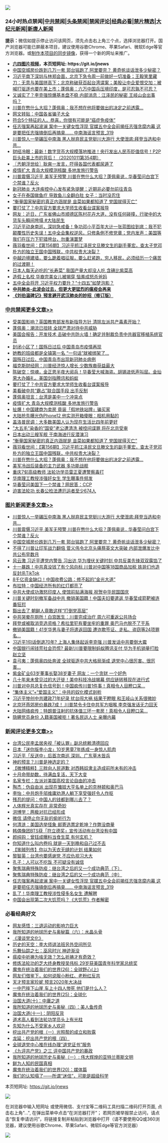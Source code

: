 ![](https://raw.githubusercontent.com/fqnews/bnews/master/64photo/fqnews-qr.jpg)

<div id="tt">
<h3>24小时热点禁闻|<a href="#%E4%B8%AD%E5%85%B1%E7%A6%81%E9%97%BB%E6%9B%B4%E5%A4%9A%E6%96%87%E7%AB%A0">中共禁闻</a>|<a href="#%E5%9B%BE%E7%89%87%E6%96%B0%E9%97%BB%E6%9B%B4%E5%A4%9A%E6%96%87%E7%AB%A0">头条禁闻</a>|<a href="#%E6%96%B0%E9%97%BB%E8%AF%84%E8%AE%BA%E6%9B%B4%E5%A4%9A%E6%96%87%E7%AB%A0">禁闻评论|<a href="#%E5%BF%85%E7%9C%8B%E7%BB%8F%E5%85%B8%E5%A5%BD%E6%96%87">经典必看|<a href="/video.md#%E7%A6%81%E7%89%87%E7%B2%BE%E9%80%89">禁片精选</a>|<a href="https://github.com/fqnews/djy/blob/master/gb/nf1351518.md#1">大纪元新闻</a>|<a href="https://github.com/fqnews/ntdtv/blob/master/gb/prog204.md#1">新唐人新闻</a></h3>
<div><b>提示：</b>微信如提示停止访问该网页，须先点击右上角三个点，选择浏览器打开。国产浏览器可能已屏蔽本项目，建议使用谷歌Chrome、苹果Safari、微软Edge等官方浏览器。或<a href="https://github.com/fqnews/bnews/blob/master/%E5%88%B6%E4%BD%9Cgit%E7%A6%81%E9%97%BB%E9%95%9C%E5%83%8F.md">制作本项目的同步镜像</a>，获得一个新的网址来推广。</div>
<ul>
<li><b><a href="http://d1.bdrive.tk/64.mp4" target="_blank">六四图片视频</a>，本页短网址: https://git.io/jnews</b></li>
<li><a href="/topimagenews/20201011/1412001.md">中国空城房价跌到几万一套 郭台铭跑了 阿里要完？ 黄奇帆谈话泄多少秘密？</a></li>
<li><a href="/bannedvideo/20201011/1412032.md">习近平南下深圳与林郑会面，北京下急令周一前做好一切准备；王毅笑里藏刀：无意与美国拼高下；北京称破获百起台湾谍案；美股让中企爱恨交加：被喊打驱逐也要在美上市；蓬佩奥：六万中国兵压境印度，是可忍孰不可忍？</a></li>
<li><a href="/finance/20201011/1412024.md">又诚实了？李克强惊爆基本盘不稳 内部消息：江泽民的秘密 王岐山会出事吗？</a></li>
<li><a href="/cbnews/20201011/1411900.md">川普在憋什么大招？蓬佩奥：我不想在他将要做出的决定之前透露...</a></li>
<li><a href="/baitai/20201011/1411926.md">网文转贴：中国各省骗子大全</a></li>
<li><a href="/comments/20201011/1411912.md">符合5个特征的人，恭喜，你很有可能是“癌症免疫体”</a></li>
<li><a href="/comments/20201012/1412122.md">任志强案再起波澜 案中一关键女性浮现 官媒五中全会前揭任志强贪腐内幕 这是要把任志强搞倒后再搞臭…… 中南海谣言预言_319</a></li>
<li><a href="/topimagenews/20201012/1412097.md">川普惊人一举碾压中南海 黑人抛弃民主党挺川大游行 大使泄底:拜登当选和中共...</a></li>
<li><a href="/bannedvideo/20201011/1411938.md">财经冷眼：最新！数字货币大规模落地推进！央行发出人民币贬值信号！P2P巨头赴美上市的背后！（20201011第354期）</a></li>
<li><a href="/ssgc/20201012/1412126.md">〖兲朝浮世绘〗耿爽一发言，吓得各国代表都尿遁了</a></li>
<li><a href="/cbnews/20201012/1412099.md">疫情扩大 青岛大规模测核酸 多地发旅行警告</a></li>
<li><a href="/topimagenews/20201012/1412078.md">川普震慑习近平 美军无预警 川普在憋什么大招？蓬佩奥说.. 华春莹问白宫下个禁谁？反火</a></li>
<li><a href="/baitai/20201011/1412009.md">新冠肺炎 大连疾控中心发布紧急提醒：近期非必要勿前往青岛</a></li>
<li><a href="/funmedia/20201012/1412157.md">女子在泰国做鱼疗 导致鱼儿全翻白肚 女子：当时没忍住</a></li>
<li><a href="/cbnews/20201011/1411915.md">“衡量国家秘密的真正内涵就是 韭菜如果都知道了 党国就得灭亡”</a></li>
<li><a href="/cbnews/20201012/1412169.md">要打仗了？中共官方要求大学师生收看台谍案报导</a></li>
<li><a href="/bannedvideo/20201011/1411936.md">网友：近日，广东省佛山市顺德区陈村花卉大道，没有任何碰撞，行驶中的大货车头瞬间垮塌 #大陆民生</a></li>
<li><a href="/bannedvideo/20201011/1412056.md">习近平动身南巡，深圳急戒备！争功邓小平百年大计一张蓝图绘到底：我不犯颠覆性历史失误！五中全会集权逆风，只修条例不修党章；党内发声：美国等我们在压力下犯错垮台，勿重演噩梦</a></li>
<li><a href="/cbnews/20201011/1411906.md">薇羽看世间：【第156期】习近平抓江泽民文旦滕文生的副手董宏，查太子党邓朴方的独立王国中国残联，中共权贵大决裂？</a></li>
<li><a href="/bannedvideo/20201011/1412054.md">中越边境建墙，要么跪着唱征服，要么赶紧跑，穷人移民，必须经历一个痛苦的过渡期！</a></li>
<li><a href="/lifebaike/20201012/1412140.md">日本人每天必吃的“长寿菜” 我国产量大却没人吃 含碘比紫菜高</a></li>
<li><a href="/lifebaike/20201011/1411975.md">造假上名校 华裔完美女儿被揭穿 恼羞成怒杀爸妈</a></li>
<li><a href="/comments/20201011/1412005.md">五中全会将开 习近平权力要升？“十四五”如梦泡影？</a></li>
<li><b><a href="/comments/20200211/1275071.md" target="_blank">中共肺炎-此波会过去，但更大更猛烈的瘟疫会再来</a></b></li>
<li><b><a href="/comments/20200207/1272816.md" target="_blank">《刘伯温碑记》预言避开武汉肺炎的妙招（修订版）</a></b></li>
</ul>
</div>

<div class="catlist">
<h3><a href="/cbnews/" target="_blank">中共禁闻</a><span><a href="/cbnews/" target="_blank" rel="nofollow">更多文章>></a></span></h3>
<ul>
<li><a href="/cbnews/20201012/1412331.md" target="_blank">受美国影响？英国教育部发布新指导方针 清除左派共产毒素开始？</a></li>
<li><a href="/cbnews/20201012/1412329.md" target="_blank">蓬佩奥：潮流已扭转 全球严肃对待中共威胁</a></li>
<li><a href="/cbnews/20201012/1412297.md" target="_blank">美国会报告：开发技术 击破中共防火墙！确定并制裁负责中共器官移植系统官员</a></li>
<li><a href="/cbnews/20201012/1412248.md" target="_blank">封闭小区了！国殇日过后 中国青岛市疫情再现</a></li>
<li><a href="/cbnews/20201012/1412247.md" target="_blank">她教的班级都是全镇第一名 “一句话”就被绑架了…</a></li>
<li><a href="/cbnews/20201012/1412226.md" target="_blank">国殇日过后，中国青岛市出现新冠肺炎病例</a></li>
<li><a href="/cbnews/20201012/1412182.md" target="_blank">福克斯财经网：川普经济惊人增长 少数族裔获益最大</a></li>
<li><a href="/cbnews/20201012/1412179.md" target="_blank">陈破空：惊魂，金正恩半夜大阅兵！华春莹大喊海盗。胡锡进低声叫屈。金灿荣大办婚礼。美国剑指腾讯和蚂蚁</a></li>
<li><a href="/cbnews/20201012/1412169.md" target="_blank">要打仗了？中共官方要求大学师生收看台谍案报导</a></li>
<li><a href="/cbnews/20201012/1412101.md" target="_blank">美看破中共“霸占”联合国手段 出手反制</a></li>
<li><a href="/cbnews/20201012/1412100.md" target="_blank">蓬佩奥坦言：台湾是美中一个冲突点</a></li>
<li><a href="/cbnews/20201012/1412099.md" target="_blank">疫情扩大 青岛大规模测核酸 多地发旅行警告</a></li>
<li><a href="/cbnews/20201012/1412090.md" target="_blank">扯爆！中国建商为卖房 竟装「假地铁站牌」骗买家</a></li>
<li><a href="/cbnews/20201012/1412089.md" target="_blank">大陆抢先曝光伪Phone12 他实测开箱傻眼：相机用黏的</a></li>
<li><a href="/cbnews/20201012/1412071.md" target="_blank">盖洛普民调：大多数美国人认为现在生活比四年前更好</a></li>
<li><a href="/cbnews/20201011/1412021.md" target="_blank">”大五毛“染香的“国安”老公遭清洗 被控间谍罪 将在北京受审</a></li>
<li><a href="/cbnews/20201011/1411916.md" target="_blank">日本出动三艘军舰 于南海进行反潜演习</a></li>
<li><a href="/cbnews/20201011/1411915.md" target="_blank">“衡量国家秘密的真正内涵就是 韭菜如果都知道了 党国就得灭亡”</a></li>
<li><a href="/cbnews/20201011/1411906.md" target="_blank">薇羽看世间：【第156期】习近平抓江泽民文旦滕文生的副手董宏，查太子党邓朴方的独立王国中国残联，中共权贵大决裂？</a></li>
<li><a href="/cbnews/20201011/1411900.md" target="_blank">川普在憋什么大招？蓬佩奥：我不想在他将要做出的决定之前透露&#8230;</a></li>
<li><a href="/cbnews/20201011/1411892.md" target="_blank">美军冷战后装备的主力武器 多功能战舰</a></li>
<li><a href="/cbnews/20201011/1411842.md" target="_blank">重庆7旬高级教师 法轮功学员雷正夏遭警察毒打</a></li>
<li><a href="/cbnews/20201011/1411841.md" target="_blank">华南理工教授涉强奸女生 学生曝事件频发</a></li>
<li><a href="/cbnews/20201011/1411840.md" target="_blank">华春莹问美国下一个禁谁？网民答：CCP</a></li>
<li><a href="/cbnews/20201011/1411839.md" target="_blank">迫害法轮功 长春公检法遭厄运者至少674人</a></li>

</ul>
</div>
<div class="catlist">
<h3><a href="/topimagenews/" target="_blank">图片新闻</a><span><a href="/topimagenews/" target="_blank" rel="nofollow">更多文章>></a></span></h3>
<ul>
<li><a href="/topimagenews/20201012/1412097.md" target="_blank">川普惊人一举碾压中南海 黑人抛弃民主党挺川大游行 大使泄底:拜登当选和中共&#8230;</a></li>
<li><a href="/topimagenews/20201012/1412078.md" target="_blank">川普震慑习近平 美军无预警 川普在憋什么大招？蓬佩奥说.. 华春莹问白宫下个禁谁？反火</a></li>
<li><a href="/topimagenews/20201011/1412001.md" target="_blank">中国空城房价跌到几万一套 郭台铭跑了 阿里要完？ 黄奇帆谈话泄多少秘密？</a></li>
<li><a href="/topimagenews/20201010/1411589.md" target="_blank">不得了川普让印军战力翻倍 菅义伟令北京头痛蔡英文大突破 内部泄爆发比中共公布早数月</a></li>
<li><a href="/topimagenews/20201010/1411550.md" target="_blank">风云激 习近平遭党内警告 习出访 华为埋伏关键时刻 中共反美先锋双双露馅了</a></li>
<li><a href="/topimagenews/20201010/1411497.md" target="_blank">十一暴跌！中共真没钱了有个风向标 川普对中国等18国商品加税 铁哥们也造反封杀TikTok</a></li>
<li><a href="/topimagenews/20201010/1411354.md" target="_blank">8千亿资金缺口！中国收费公路：修不起的“金光大道”</a></li>
<li><a href="/topimagenews/20201010/1411327.md" target="_blank">布拉特：中国经济所有的红灯都亮了</a></li>
<li><a href="/topimagenews/20201010/1411300.md" target="_blank">中共大使成功激怒印度人 使馆前贴满海报 祝贺中华民国国庆</a></li>
<li><a href="/topimagenews/20201009/1411001.md" target="_blank">川普关键时刻撤军备战中共 撤销美国籍！中国夫妇要遣返 华春莹成箭靶被连番狂怼</a></li>
<li><a href="/topimagenews/20201009/1410987.md" target="_blank">豁出去了 朝鲜人竟敢这样“打倒党高层”</a></li>
<li><a href="/topimagenews/20201009/1410710.md" target="_blank">中共哭晕在厕所！白宫医生：川普完成治疗 周六可重返公共场合</a></li>
<li><a href="/topimagenews/20201009/1410615.md" target="_blank">拜登或被取消竞选资格？希拉里犯有要坐牢的重罪 奥巴马也脱不了干系</a></li>
<li><a href="/topimagenews/20201009/1410614.md" target="_blank">撤销美国籍！41岁华男与妻子将遣返回国 遭诈欺签证、走私、盗窃等24项罪名…</a></li>
<li><a href="/topimagenews/20201008/1410330.md" target="_blank">习近平1句话倒退70年? 上海人集体起诉李克强 川普发话中共要倒大霉</a></li>
<li><a href="/topimagenews/20201008/1410321.md" target="_blank">中国银行闹钱荒社会恐慌? 最新!川普要限制蚂蚁腾讯支付 华为手机销量打脸赵立坚</a></li>
<li><a href="/topimagenews/20201008/1410189.md" target="_blank">袁弓夷：蓬佩奥四处奔波 全球驱逐中共大格局渐成 退党中心很厉害、很厉害&#8230;</a></li>
<li><a href="/topimagenews/20201008/1410146.md" target="_blank">紫金矿业63岁董事长娶38岁妻子 网友：一个贪财 一个好色</a></li>
<li><a href="/topimagenews/20201008/1410145.md" target="_blank">几十年来未曾见过的大迁徙！美中科技冷战揭幕 供应链转移现在进行式</a></li>
<li><a href="/topimagenews/20201008/1409855.md" target="_blank">川普对中共总复仇信号到！中国疯传川普1件事！真相令人目瞪口呆&#8230;</a></li>
<li><a href="/comments/20201007/1409565.md" target="_blank">“集体主义”+“爱国主义”：中共的奴化模式剖析</a></li>
<li><a href="/topimagenews/20201007/1409835.md" target="_blank">习近平惨创中共建政71年纪录 扰台闯大祸 结果干瞪眼 和王岐山关系很微妙</a></li>
<li><a href="/topimagenews/20201007/1409691.md" target="_blank">北京环燕郊房价暴跌7成！ 川普禁令卡住中共军方咽喉 李克强发话无力回天</a></li>
<li><a href="/topimagenews/20201007/1409548.md" target="_blank">大陆网络疯传：特朗普注射的抗体值三环一套房！真相令人目瞪口呆&#8230;</a></li>
<li><a href="/topimagenews/20201007/1409454.md" target="_blank">隐瞒党员身份 入籍美国被拒！著名民运人士 亲曝内幕</a></li>

</ul>
</div>
<div class="catlist">
<h3><a href="/comments/" target="_blank">新闻评论</a><span><a href="/comments/" target="_blank" rel="nofollow">更多文章>></a></span></h3>
<ul>
<li><a href="/comments/20201012/1412320.md" target="_blank">台湾公民李孟居央视「被认罪」副总统赖清德回应</a></li>
<li><a href="/comments/20201012/1412319.md" target="_blank">日本「迷你版李小龙」10岁男童7年练成一身惊人肌肉</a></li>
<li><a href="/comments/20201012/1412311.md" target="_blank">习近平「反送中」后首次南巡 深圳、广东草木皆兵</a></li>
<li><a href="/comments/20201012/1412310.md" target="_blank">神的预言？川普是神选定的？</a></li>
<li><a href="/comments/20201012/1412303.md" target="_blank">【微博精粹】三胖向人民道歉 对西韩奴隶主造成前所未有的冲击</a></li>
<li><a href="/comments/20201012/1412288.md" target="_blank">十月命带劫数，待满血复活，天下大变</a></li>
<li><a href="/comments/20201012/1412273.md" target="_blank">名家专栏：左派对美国高校言论自由的冲击</a></li>
<li><a href="/comments/20201012/1412256.md" target="_blank">陶杰：伪自由派 出现在雏妓大亨名单上的克林顿和奥巴马</a></li>
<li><a href="/comments/20201012/1412255.md" target="_blank">李怡：中共炮手邬维庸劝港人躺下享受强奸令人作呕</a></li>
<li><a href="/comments/20201012/1412254.md" target="_blank">残忍的提问：中国人的钱都到哪儿去了？</a></li>
<li><a href="/comments/20201012/1412253.md" target="_blank">人体辉光真实存在 非常奇妙</a></li>
<li><a href="/comments/20201012/1412233.md" target="_blank">洪博学：两极对抗已经形成</a></li>
<li><a href="/comments/20201012/1412232.md" target="_blank">微信 请停止你无耻的偷听行为</a></li>
<li><a href="/comments/20201012/1412231.md" target="_blank">何清涟：美国选举怪象 邮寄选票定乾坤？作弊没商量</a></li>
<li><a href="/comments/20201012/1412217.md" target="_blank">韩偶像团BTS获「符立德奖」宣传活动有台湾没有中国</a></li>
<li><a href="/comments/20201012/1412215.md" target="_blank">颜纯钩：曾钰成曝料当食生菜 有何玄机？</a></li>
<li><a href="/comments/20201012/1412214.md" target="_blank">你知道什么叫内卷吗 就是一天到晚和自己过不去</a></li>
<li><a href="/comments/20201012/1412213.md" target="_blank">【笨贼列传】你以为天衣无缝的计划 结果如何</a></li>
<li><a href="/comments/20201012/1412202.md" target="_blank">黎智英：台湾也要感谢党 不应仇视习大大</a></li>
<li><a href="/comments/20201012/1412201.md" target="_blank">孔子：人可以不吃饭 不可疑没有诚信</a></li>
<li><a href="/comments/20201012/1412181.md" target="_blank">聚焦瑞典特殊防疫：继台湾之后的又一个成功典范（下）</a></li>
<li><a href="/comments/20201012/1412180.md" target="_blank">聚焦瑞典特殊防疫：继台湾之后的又一个成功典范（中）</a></li>
<li><a href="/comments/20201012/1412122.md" target="_blank">任志强案再起波澜 案中一关键女性浮现 官媒五中全会前揭任志强贪腐内幕 这是要把任志强搞倒后再搞臭…… 中南海谣言预言_319</a></li>
<li><a href="/comments/20201012/1412070.md" target="_blank">乱了！华南理工教授涉性侵多名女生 遭解聘</a></li>
<li><a href="/comments/20201011/1412055.md" target="_blank">中国会出现第二次大饥荒吗？《大饥荒》作者解密</a></li>

</ul>
</div>

<div class="catlist">
<h3>必看经典好文</h3>
<ul>
<li><a href="/cbnews/20200126/1265515.md" target="_blank">网友感悟：三退运动的影响力巨大</a></li>
<li><a href="/cbnews/20171115/856086.md" target="_blank">我所知道的地球历史与奥秘篇（六）：水晶头骨</a></li>
<li><a href="/comments/20200521/783167.md" target="_blank">《漫谈党文化》</a></li>
<li><a href="/tculture/20121025/73064.md" target="_blank">历史的天空：李大师讲法班另外空间所见</a></li>
<li><a href="/tculture/20190101/792550.md" target="_blank">乐舞仙踪之七：巫风时兴 神迹渐没</a></li>
<li><a href="/comments/20200502/1322275.md" target="_blank">瘟疫中祈祷为啥无效？怎么祈祷才有奇效？</a></li>
<li><a href="/comments/20190517/1129285.md" target="_blank">修炼法轮功的芝大终身教授吴伟标 29岁获美国青年科学家总统奖</a></li>
<li><a href="/comments/20181210/1044798.md" target="_blank">魔鬼在统治着我们的世界(26)：全球野心(上)</a></li>
<li><a href="/comments/20200712/1359630.md" target="_blank">网友们借鉴下，如何说服小粉红、老粉红反共</a></li>
<li><a href="/topimagenews/20200513/1327828.md" target="_blank">天才预言家珍妮 预言2020年大决战</a></li>
<li><a href="/cbnews/20200611/1343057.md" target="_blank">一中巴摔下山崖 车上十四人惨死 他们是什么人？</a></li>
<li><a href="/comments/20181017/1014654.md" target="_blank">魔鬼在统治着我们的世界(25)：全球化</a></li>
<li><a href="/cbnews/20180316/915423.md" target="_blank">治国大道(十)：中庸之道</a></li>
<li><a href="/tculture/xiulian/20170729/799172.md" target="_blank">我所知道的地球历史与奥秘（四）：美人鱼传奇</a></li>
<li><a href="/cbnews/20180317/915893.md" target="_blank">治国大道(十一)：阴阳反背</a></li>
<li><a href="/comments/20200227/1284657.md" target="_blank">道术高人看到法轮功学员头上有光柱</a></li>
<li><a href="/comments/20200620/1346848.md" target="_blank">先知为什么不受家乡人欢迎</a></li>
<li><a href="/comments/20200629/1352460.md" target="_blank">挖出共产党的根（一）光照帮的成立和败露</a></li>
<li><a href="/comments/20200930/1405812.md" target="_blank">龙延：挖出共产党的根（四）</a></li>
<li><a href="/cbnews/20200819/1382346.md" target="_blank">全球退党中心推在线办理“退党证书”服务</a></li>
<li><a href="/bookonline/20131116/201054.md" target="_blank">《九评共产党》之三 评中国共产党的暴政</a></li>
<li><a href="/tculture/xiulian/20170611/772817.md" target="_blank">我所知道的地球历史与奥秘（一）: 伟大辉煌的亚特兰蒂斯文明</a></li>
<li><a href="/comments/20200926/1403589.md" target="_blank">鲜为人知的民国真相</a></li>
<li><a href="/comments/20180725/976787.md" target="_blank">魔鬼在统治着我们的世界(20)：媒体篇</a></li>
<li><a href="/sohnews/20161029/607205.md" target="_blank">我们的认知塌了——所谓“迷信”，可能是超级科学</a></li>

</ul>
</div>

本页短网址: https://git.io/jnews

![](https://raw.githubusercontent.com/fqnews/bnews/master/64photo/fqnews-qr.jpg)

在浏览器中输入短网址 或使用微信、支付宝等二维码工具扫描二维码打开页面, 点击右上角"...", 在弹出菜单中点击“在浏览器打开”； 若网页被举报禁止访问，请点击“恢复申请访问”，将链接复制并粘贴到浏览器中打开（请不要使用QQ或360浏览器，建议使用谷歌Chrome、苹果Safari、微软Edge等官方浏览器）

![](https://raw.githubusercontent.com/fqnews/bnews/master/64photo/wx.jpg)